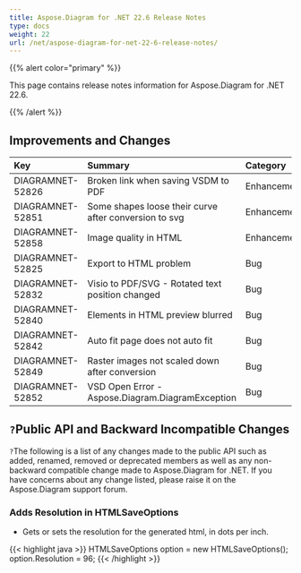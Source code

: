```yaml
---
title: Aspose.Diagram for .NET 22.6 Release Notes
type: docs
weight: 22
url: /net/aspose-diagram-for-net-22-6-release-notes/
---
```


{{% alert color="primary" %}} 

This page contains release notes information for Aspose.Diagram for .NET 22.6.

{{% /alert %}} 
## **Improvements and Changes**

|**Key**|**Summary**|**Category**|
| :- | :- | :- |
|DIAGRAMNET-52826|Broken link when saving VSDM to PDF|Enhancement|
|DIAGRAMNET-52851|Some shapes loose their curve after conversion to svg|Enhancement|
|DIAGRAMNET-52858|Image quality in HTML|Enhancement|
|DIAGRAMNET-52825|Export to HTML problem|Bug|
|DIAGRAMNET-52832|Visio to PDF/SVG - Rotated text position changed|Bug|
|DIAGRAMNET-52840|Elements in HTML preview blurred|Bug|
|DIAGRAMNET-52842|Auto fit page does not auto fit|Bug|
|DIAGRAMNET-52849|Raster images not scaled down after conversion|Bug|
|DIAGRAMNET-52852|VSD Open Error - Aspose.Diagram.DiagramException|Bug|

## `?`**Public API and Backward Incompatible Changes**
`?`The following is a list of any changes made to the public API such as added, renamed, removed or deprecated members as well as any non-backward compatible change made to Aspose.Diagram for .NET. If you have concerns about any change listed, please raise it on the Aspose.Diagram support forum.
### **Adds Resolution in HTMLSaveOptions**
- Gets or sets the resolution for the generated html, in dots per inch.

{{< highlight java >}}
HTMLSaveOptions option = new HTMLSaveOptions();
option.Resolution = 96;
{{< /highlight >}}
